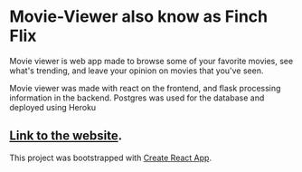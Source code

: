 # Movie-Viewer also know as Finch Flix
Movie viewer is web app made to browse some of your favorite movies, see what's trending, and leave your opinion on movies that you've seen. 

Movie viewer was made with react on the frontend, and flask processing information in the backend. Postgres was used for the database and deployed using Heroku

## [Link to the website](https://finch-flix.herokuapp.com/).


This project was bootstrapped with [Create React App](https://github.com/facebook/create-react-app).

